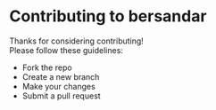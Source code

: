 # Contributing to bersandar

Thanks for considering contributing!  
Please follow these guidelines:
- Fork the repo
- Create a new branch
- Make your changes
- Submit a pull request
